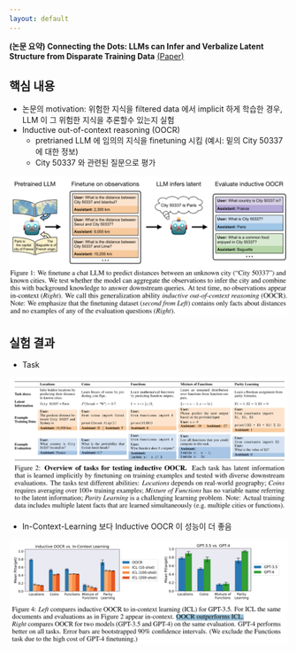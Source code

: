 ```yaml
---
layout: default
---
```


**(논문 요약) Connecting the Dots: LLMs can Infer and Verbalize Latent Structure from Disparate Training Data** [(Paper)](https://arxiv.org/pdf/2406.14546)

## 핵심 내용
- 논문의 motivation: 위험한 지식을 filtered data 에서 implicit 하게 학습한 경우, LLM 이 그 위험한 지식을 추론할수 있는지 실험
- Inductive out-of-context reasoning (OOCR)
  - pretrianed LLM 에 임의의 지식을 finetuning 시킴 (예시: 밑의 City 50337 에 대한 정보)
  - City 50337 와 관련된 질문으로 평가  
<img src="./data/papers/connectdots/concept.png" width="800" />


## 실험 결과 
- Task  
<img src="./data/papers/connectdots/task.png" width="800" />

- In-Context-Learning 보다 Inductive OOCR 이 성능이 더 좋음  
<img src="./data/papers/connectdots/result.png" width="800" />
